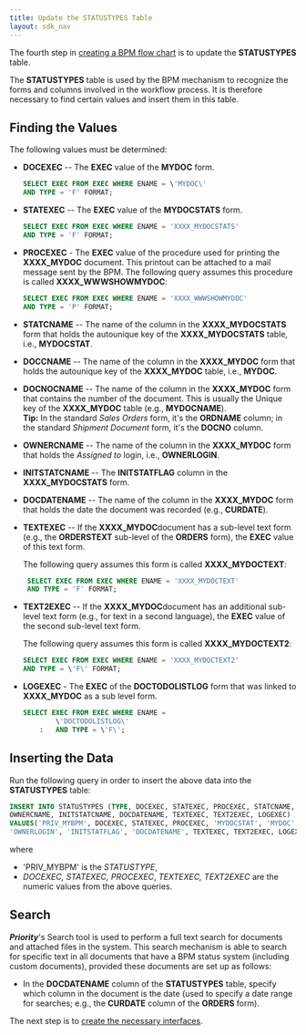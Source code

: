 ```yaml
---
title: Update the STATUSTYPES Table
layout: sdk_nav
---
```



The fourth step in [creating a BPM flow
chart](Creating-BPM-Flow-Charts ) is to update the
**STATUSTYPES** table.

The **STATUSTYPES** table is used by the BPM mechanism to recognize the
forms and columns involved in the workflow process. It is therefore
necessary to find certain values and insert them in this table.

## Finding the Values 

The following values must be determined:

-   **DOCEXEC** -- The **EXEC** value of the **MYDOC** form.

    ```sql
    SELECT EXEC FROM EXEC WHERE ENAME = \'MYDOC\'
    AND TYPE = 'F' FORMAT; 
    ```

-   **STATEXEC** -- The **EXEC** value of the **MYDOCSTATS** form.

    ```sql
    SELECT EXEC FROM EXEC WHERE ENAME = 'XXXX_MYDOCSTATS'
    AND TYPE = 'F' FORMAT; 
    ```


-   **PROCEXEC** - The **EXEC** value of the procedure used for printing the **XXXX_MYDOC** document. This printout can be attached to a mail message sent by the BPM. The following query assumes this procedure is called **XXXX_WWWSHOWMYDOC**:

    ```sql
    SELECT EXEC FROM EXEC WHERE ENAME = 'XXXX_WWWSHOWMYDOC'
    AND TYPE = 'P' FORMAT; 
    ```


-   **STATCNAME** -- The name of the column in the **XXXX_MYDOCSTATS**
    form that holds the autounique key of the **XXXX_MYDOCSTATS** table,
    i.e., **MYDOCSTAT**.


-   **DOCCNAME** -- The name of the column in the **XXXX_MYDOC** form
    that holds the autounique key of the **XXXX_MYDOC** table, i.e.,
    **MYDOC**.


-   **DOCNOCNAME** -- The name of the column in the **XXXX_MYDOC** form
    that contains the number of the document. This is usually the Unique
    key of the **XXXX_MYDOC** table (e.g., **MYDOCNAME**).\
    **Tip:** In the standard *Sales Orders* form, it\'s the **ORDNAME**
    column; in the standard *Shipment Document* form, it\'s the
    **DOCNO** column.


-   **OWNERCNAME** -- The name of the column in the **XXXX_MYDOC** form
    that holds the *Assigned to* login, i.e., **OWNERLOGIN**.


-   **INITSTATCNAME** -- The **INITSTATFLAG** column in the
    **XXXX_MYDOCSTATS** form.


-   **DOCDATENAME** -- The name of the column in the **XXXX_MYDOC** form
    that holds the date the document was recorded (e.g., **CURDATE**).
    <!-- **Note:** This column is used to retrieve the document when
    performing a full text search; for details, see [**Enterprise
    Search**](#Enterprise_Search ). -->


-   **TEXTEXEC** -- If the **XXXX_MYDOC**document has a sub-level text form (e.g., the **ORDERSTEXT** sub-level of the **ORDERS** form), the **EXEC** value of this text form.

    The following query assumes this form is called      **XXXX_MYDOCTEXT**:

    ```sql
     SELECT EXEC FROM EXEC WHERE ENAME = 'XXXX_MYDOCTEXT'
     AND TYPE = 'F' FORMAT; 
    ```


-   **TEXT2EXEC** -- If the **XXXX_MYDOC**document has an additional sub-level text form (e.g., for text in a second language), the **EXEC** value of the second sub-level text form.

    The following query assumes this form is called
    **XXXX_MYDOCTEXT2**:
    ```sql
    SELECT EXEC FROM EXEC WHERE ENAME = 'XXXX_MYDOCTEXT2'
    AND TYPE = \'F\' FORMAT; 
    ```


-   **LOGEXEC** - The **EXEC** of the **DOCTODOLISTLOG** form that was
    linked to **XXXX_MYDOC** as a sub level form.

    ```sql
    SELECT EXEC FROM EXEC WHERE ENAME =
            \'DOCTODOLISTLOG\'
        :   AND TYPE = \'F\'; 
    ```

## Inserting the Data 

Run the following query in order to insert the above data into the
**STATUSTYPES** table:

```sql
INSERT INTO STATUSTYPES (TYPE, DOCEXEC, STATEXEC, PROCEXEC, STATCNAME, DOCCNAME, DOCNOCNAME, 
OWNERCNAME, INITSTATCNAME, DOCDATENAME, TEXTEXEC, TEXT2EXEC, LOGEXEC) 
VALUES('PRIV_MYBPM', DOCEXEC, STATEXEC, PROCEXEC, 'MYDOCSTAT', 'MYDOC', 'MYDOCNAME', 
'OWNERLOGIN', 'INITSTATFLAG', 'DOCDATENAME', TEXTEXEC, TEXT2EXEC, LOGEXEC);
```

where
* \'PRIV_MYBPM\' is the *STATUSTYPE*, 
* *DOCEXEC, STATEXEC, PROCEXEC*, *TEXTEXEC, TEXT2EXEC* are the numeric values from the above queries.

## Search

***Priority***\'s Search tool is used to perform a full text search for
documents and attached files in the system. This search mechanism is
able to search for specific text in all documents that have a BPM status
system (including custom documents), provided these documents are set up
as follows:

-   In the **DOCDATENAME** column of the **STATUSTYPES** table, specify
    which column in the document is the date (used to specify a date
    range for searches; e.g., the **CURDATE** column of the **ORDERS**
    form).

The next step is to [create the necessary
interfaces](Creating-the-Necessary-Interfaces ).
